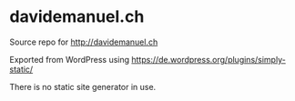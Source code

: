# davidemanuel.ch

Source repo for <http://davidemanuel.ch>

Exported from WordPress using <https://de.wordpress.org/plugins/simply-static/>

There is no static site generator in use.
